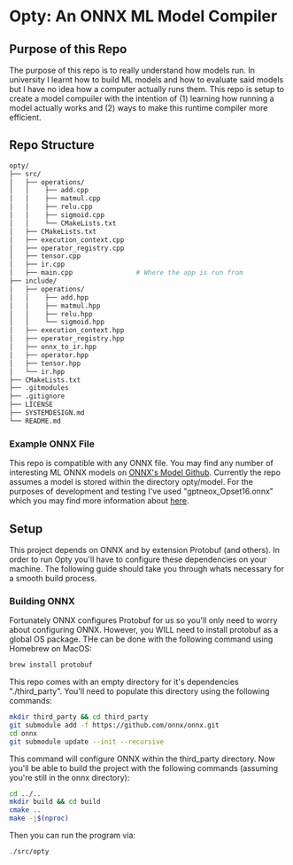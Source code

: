 # Opty: An ONNX ML Model Compiler

## Purpose of this Repo

The purpose of this repo is to really understand how models run. In university I learnt how to build ML models and how to evaluate said models but I have no idea how a computer actually runs them. This repo is setup to create a model compuiler with the intention of (1) learning how running a model actually works and (2) ways to make this runtime compiler more efficient. 

## Repo Structure 

```bash
opty/
├── src/
│   ├── operations/
│   │    ├── add.cpp
│   │    ├── matmul.cpp
│   │    ├── relu.cpp
│   │    ├── sigmoid.cpp
│   │    └── CMakeLists.txt
│   ├── CMakeLists.txt
│   ├── execution_context.cpp
│   ├── operator_registry.cpp
│   ├── tensor.cpp
│   ├── ir.cpp
│   ├── main.cpp                # Where the app is run from 
├── include/
│   ├── operations/
│   │    ├── add.hpp
│   │    ├── matmul.hpp
│   │    ├── relu.hpp
│   │    └── sigmoid.hpp
│   ├── execution_context.hpp
│   ├── operator_registry.hpp
│   ├── onnx_to_ir.hpp
│   ├── operator.hpp
│   ├── tensor.hpp
│   └── ir.hpp
├── CMakeLists.txt
├── .gitmodules
├── .gitignore
├── LICENSE
├── SYSTEMDESIGN.md
└── README.md
```

### Example ONNX File 

This repo is compatible with any ONNX file. You may find any number of interesting ML ONNX models on [ONNX's Model Github](https://github.com/onnx/models). Currently the repo assumes a model is stored within the directory opty/model. For the purposes of development and testing I've used "gptneox_Opset16.onnx" which you may find more information about [here](https://github.com/EleutherAI/gpt-neox).

## Setup 

This project depends on ONNX and by extension Protobuf (and others). In order to run Opty you'll have to configure these dependencies on your machine. The following guide should take you through whats necessary for a smooth build process. 

### Building ONNX
Fortunately ONNX configures Protobuf for us so you'll only need to worry about configuring ONNX. However, you WILL need to install protobuf as a global OS package. THe can be done with the following command using Homebrew on MacOS:

```bash
brew install protobuf
```

This repo comes with an empty directory for it's dependencies "./third_party". You'll need to populate this directory using the following commands:

```bash
mkdir third_party && cd third_party
git submodule add -f https://github.com/onnx/onnx.git
cd onnx
git submodule update --init --recursive
```

This command will configure ONNX within the third_party directory. Now you'll be able to build the project with the following commands (assuming you're still in the onnx directory):

```bash
cd ../..
mkdir build && cd build
cmake ..
make -j$(nproc)
```

Then you can run the program via:

```bash
./src/opty
```